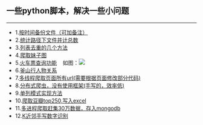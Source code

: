 ## 一些python脚本，解决一些小问题
------------------------------
* 1.[按时间备份文件（可加备注）](https://github.com/afetmin/doWithPython/blob/master/backup_files.py)
* 2.[统计路径下文件并计总数](https://github.com/afetmin/doWithPython/blob/master/count_files.py)
* 3.[列表去重的几个方法](https://github.com/afetmin/doWithPython/blob/master/list_quchong.py)
* 4.[爬取妹子图](https://github.com/afetmin/doWithPython/blob/master/mzitu_sprider.py)
* 5.[火车票查询功能](https://github.com/afetmin/doWithPython/tree/master/%E7%81%AB%E8%BD%A6%E7%A5%A8%E6%9F%A5%E8%AF%A2)
    如图：![](https://github.com/afetmin/doWithPython/blob/master/img/huoche.png)
* 6.[釜山行人物关系](https://github.com/afetmin/doWithPython/tree/master/%E9%87%9C%E5%B1%B1%E8%A1%8C%E4%BA%BA%E7%89%A9%E5%85%B3%E7%B3%BB)
* 7.[多线程爬取页面所有url(需要根据页面修改部分代码)](https://github.com/afetmin/doWithPython/blob/master/crawler.py)
* 8.[分布式爬虫，没有使用框架(手写的，效率低)](https://github.com/afetmin/doWithPython/tree/master/%E5%88%86%E5%B8%83%E5%BC%8F%E7%88%AC%E8%99%AB)
* 9.[单列模式实现方法](https://github.com/afetmin/doWithPython/blob/master/Singleton.py)
* 10.[爬取豆瓣top250,写入excel](https://github.com/afetmin/doWithPython/blob/master/douban_sprider.py)
* 11.[多进程爬取赶集30万数据，存入mongodb](https://github.com/afetmin/doWithPython/blob/master/ganji300000.py)
* 12.[K近邻手写数字识别](https://github.com/afetmin/doWithPython/tree/master/K%E8%BF%91%E9%82%BB%E6%89%8B%E5%86%99%E6%95%B0%E5%AD%97%E8%AF%86%E5%88%AB)
